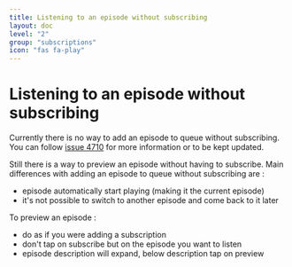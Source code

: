 ```yaml
---
title: Listening to an episode without subscribing
layout: doc
level: "2"
group: "subscriptions"
icon: "fas fa-play"
---
```


# Listening to an episode without subscribing

Currently there is no way to add an episode to queue without subscribing.
You can follow [issue 4710](https://github.com/AntennaPod/AntennaPod/issues/4710) for more information or to be kept updated.

Still there is a way to preview an episode without having to subscribe. Main differences with adding an episode to queue without subscribing are :
- episode automatically start playing (making it the current episode)
- it's not possible to switch to another episode and come back to it later

To preview an episode : 
- do as if you were adding a subscription
- don't tap on subscribe but on the episode you want to listen
- episode description will expand, below description tap on preview
